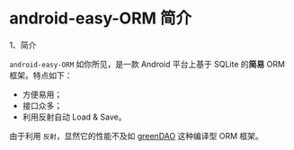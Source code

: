 # android-easy-ORM 简介

1、简介

`android-easy-ORM` 如你所见，是一款 Android 平台上基于 SQLite 的**简易** ORM 框架。特点如下：

- 方便易用；
- 接口众多；
- 利用反射自动 Load & Save。

由于利用 `反射`，显然它的性能不及如 [greenDAO](https://github.com/greenrobot/greenDAO) 这种编译型 ORM 框架。